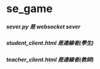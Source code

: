 # se_game
##### sever.py 是 websocket sever
##### student_client.html 是連線者(學生)
##### teacher_client.html 是連線者(教師)
